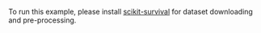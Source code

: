To run this example, please install [scikit-survival](https://github.com/sebp/scikit-survival/) for dataset downloading and pre-processing.